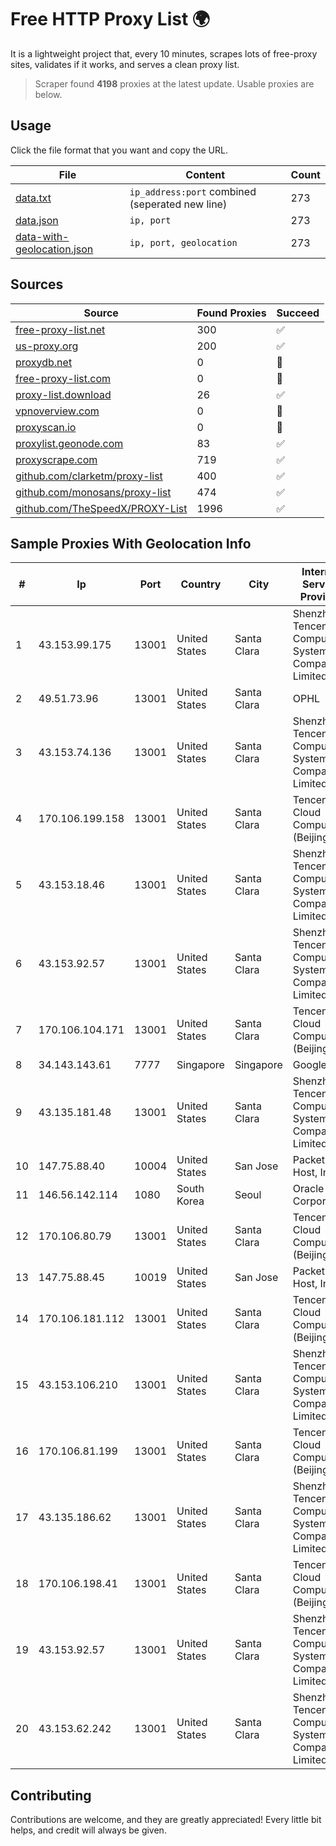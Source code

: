 
# Free HTTP Proxy List 🌍

It is a lightweight project that, every 10 minutes, scrapes lots of free-proxy sites, validates if it works, and serves a clean proxy list.


> Scraper found **4198** proxies at the latest update. Usable proxies are below.

## Usage

Click the file format that you want and copy the URL.


|File|Content|Count|
|----|-------|-----|
|[data.txt](https://raw.githubusercontent.com/themiralay/Proxy-List-World/master/data.txt)|`ip_address:port` combined (seperated new line)|273|
|[data.json](https://raw.githubusercontent.com/themiralay/Proxy-List-World/master/data.json)|`ip, port`|273|
|[data-with-geolocation.json](https://raw.githubusercontent.com/themiralay/Proxy-List-World/master/data-with-geolocation.json)|`ip, port, geolocation`|273|

## Sources

|Source|Found Proxies|Succeed|
|------|-------------|-------|
|[free-proxy-list.net](https://free-proxy-list.net)|300|✅|
|[us-proxy.org](https://www.us-proxy.org)|200|✅|
|[proxydb.net](http://proxydb.net)|0|🚫|
|[free-proxy-list.com](https://free-proxy-list.com/?page=&port=&type%5B%5D=http&type%5B%5D=https&up_time=0&search=Search)|0|🚫|
|[proxy-list.download](https://www.proxy-list.download/HTTP)|26|✅|
|[vpnoverview.com](https://vpnoverview.com/privacy/anonymous-browsing/free-proxy-servers)|0|🚫|
|[proxyscan.io](https://www.proxyscan.io)|0|🚫|
|[proxylist.geonode.com](https://proxylist.geonode.com/api/proxy-list?limit=300&page=1&sort_by=lastChecked&sort_type=desc&protocols=http,https)|83|✅|
|[proxyscrape.com](https://api.proxyscrape.com/v2/?request=displayproxies&protocol=http&timeout=10000&country=all&ssl=all&anonymity=all)|719|✅|
|[github.com/clarketm/proxy-list](https://raw.githubusercontent.com/clarketm/proxy-list/master/proxy-list-raw.txt)|400|✅|
|[github.com/monosans/proxy-list](https://raw.githubusercontent.com/monosans/proxy-list/main/proxies/http.txt)|474|✅|
|[github.com/TheSpeedX/PROXY-List](https://raw.githubusercontent.com/TheSpeedX/PROXY-List/master/http.txt)|1996|✅|


## Sample Proxies With Geolocation Info

|#|Ip|Port|Country|City|Internet Service Provider|
|-|--|----|-------|----|-------------------------|
|1|43.153.99.175|13001|United States|Santa Clara|Shenzhen Tencent Computer Systems Company Limited|
|2|49.51.73.96|13001|United States|Santa Clara|OPHL|
|3|43.153.74.136|13001|United States|Santa Clara|Shenzhen Tencent Computer Systems Company Limited|
|4|170.106.199.158|13001|United States|Santa Clara|Tencent Cloud Computing (Beijing) Co|
|5|43.153.18.46|13001|United States|Santa Clara|Shenzhen Tencent Computer Systems Company Limited|
|6|43.153.92.57|13001|United States|Santa Clara|Shenzhen Tencent Computer Systems Company Limited|
|7|170.106.104.171|13001|United States|Santa Clara|Tencent Cloud Computing (Beijing) Co|
|8|34.143.143.61|7777|Singapore|Singapore|Google LLC|
|9|43.135.181.48|13001|United States|Santa Clara|Shenzhen Tencent Computer Systems Company Limited|
|10|147.75.88.40|10004|United States|San Jose|Packet Host, Inc.|
|11|146.56.142.114|1080|South Korea|Seoul|Oracle Corporation|
|12|170.106.80.79|13001|United States|Santa Clara|Tencent Cloud Computing (Beijing) Co|
|13|147.75.88.45|10019|United States|San Jose|Packet Host, Inc.|
|14|170.106.181.112|13001|United States|Santa Clara|Tencent Cloud Computing (Beijing) Co|
|15|43.153.106.210|13001|United States|Santa Clara|Shenzhen Tencent Computer Systems Company Limited|
|16|170.106.81.199|13001|United States|Santa Clara|Tencent Cloud Computing (Beijing) Co|
|17|43.135.186.62|13001|United States|Santa Clara|Shenzhen Tencent Computer Systems Company Limited|
|18|170.106.198.41|13001|United States|Santa Clara|Tencent Cloud Computing (Beijing) Co|
|19|43.153.92.57|13001|United States|Santa Clara|Shenzhen Tencent Computer Systems Company Limited|
|20|43.153.62.242|13001|United States|Santa Clara|Shenzhen Tencent Computer Systems Company Limited|



## Contributing

Contributions are welcome, and they are greatly appreciated! Every
little bit helps, and credit will always be given.

